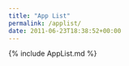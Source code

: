 ```yaml
---
title: "App List"
permalink: /applist/
date: 2011-06-23T18:38:52+00:00
---
```

{% include AppList.md %}
